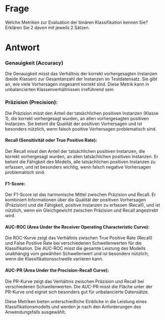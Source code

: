 # Frage
Welche Metriken zur Evaluation der binären Klassifikation kennen Sie? Erklären Sie 2 davon mit jeweils 2 Sätzen.

# Antwort
### Genauigkeit (Accuracy)
Die Genauigkeit misst das Verhältnis der korrekt vorhergesagten Instanzen (beide Klassen) zur Gesamtanzahl der Instanzen im Testdatensatz. Sie gibt an, wie viele Vorhersagen insgesamt korrekt sind. Diese Metrik kann in unbalancierten Klassenverhältnissen irreführend sein.

### Präzision (Precision):
Die Präzision misst den Anteil der tatsächlichen positiven Instanzen (Klasse 1), die korrekt vorhergesagt wurden, an allen vorhergesagten positiven Instanzen. Sie betont die Qualität der positiven Vorhersagen und ist besonders nützlich, wenn falsch positive Vorhersagen problematisch sind.

#### Recall (Sensitivität oder True Positive Rate):
Der Recall misst den Anteil der tatsächlichen positiven Instanzen, die korrekt vorhergesagt wurden, an allen tatsächlichen positiven Instanzen. Er betont die Fähigkeit des Modells, alle tatsächlichen positiven Instanzen zu erfassen, und ist besonders wichtig, wenn falsch negative Vorhersagen problematisch sind.

#### F1-Score:
Der F1-Score ist das harmonische Mittel zwischen Präzision und Recall. Er kombiniert Informationen über die Qualität der positiven Vorhersagen (Präzision) und die Fähigkeit, positive Instanzen zu erfassen (Recall), und ist nützlich, wenn ein Gleichgewicht zwischen Präzision und Recall angestrebt wird.

#### AUC-ROC (Area Under the Receiver Operating Characteristic Curve):
Die ROC-Kurve zeigt das Verhältnis zwischen True Positive Rate (Recall) und False Positive Rate bei verschiedenen Schwellenwerten für die Klassifikation. Die AUC-ROC misst die gesamte Leistung des Modells unabhängig vom gewählten Schwellenwert und ist besonders nützlich, wenn die Klassifikationsschwelle variieren kann.

#### AUC-PR (Area Under the Precision-Recall Curve):
Die PR-Kurve zeigt das Verhältnis zwischen Präzision und Recall bei verschiedenen Schwellenwerten. Die AUC-PR misst die Fläche unter der PR-Kurve und eignet sich besonders gut für unbalancierte Datensätze.

Diese Metriken bieten unterschiedliche Einblicke in die Leistung eines Klassifikationsmodells und werden je nach den Anforderungen des Anwendungsfalls ausgewählt.